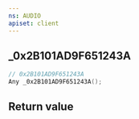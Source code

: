 ```yaml
---
ns: AUDIO
apiset: client
---
```

## _0x2B101AD9F651243A

```c
// 0x2B101AD9F651243A
Any _0x2B101AD9F651243A();
```



## Return value

